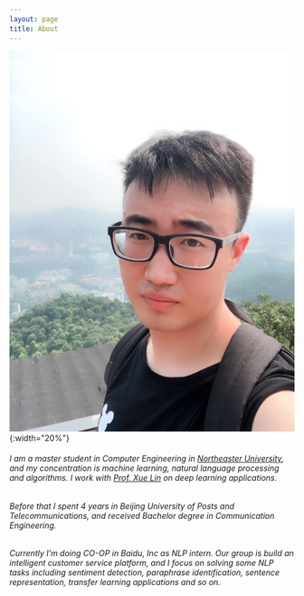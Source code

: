 ```yaml
---
layout: page
title: About
---
```


![](/assets/profile.jpg){:width="20%"}


###### I am a master student in Computer Engineering in [Northeaster University](https://www.northeastern.edu/), and my concentration is machine learning, natural language processing and algorithms. I work with [Prof. Xue Lin](https://web.northeastern.edu/xuelin/) on deep learning applications.

###### Before that I spent 4 years in Beijing University of Posts and Telecommunications, and received Bachelor degree in Communication Engineering.

###### Currently I’m doing CO-OP in Baidu, Inc as NLP intern. Our group is build an intelligent customer service platform, and I focus on solving some NLP tasks including sentiment detection, paraphrase identification, sentence representation, transfer learning applications and so on.

